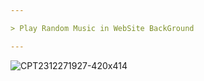 ```yaml
---

> Play Random Music in WebSite BackGround

---
```


![CPT2312271927-420x414](https://github.com/SaLaMaNdeR-81/Html-Css-Js/assets/104043896/c5860250-2959-4463-99c6-4c9dc3142754)


